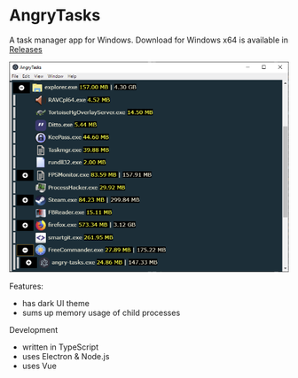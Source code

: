 # AngryTasks
A task manager app for Windows. Download for Windows x64 is available in [Releases](../../releases)

![screenshot](screenshot.png?raw=true "AngryTasks 0.2")

Features:
* has dark UI theme
* sums up memory usage of child processes

Development
* written in TypeScript
* uses Electron & Node.js
* uses Vue
